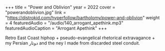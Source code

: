 +++
title = "Power and Oblivion"
year = 2022
cover = "powerandoblivion.jpg"
link = "https://distrokid.com/hyperfollow/bartholomy/power-and-oblivion"
weight = 4
featuredAudio = "/audio/140_arrogant_apethink.mp3"
featuredAudioCaption = "Arrogant Apethink"
+++

Retro East Coast hiphop + pseudo-evangelical rhetorical extravagance + my Persian دوتار and the ney I made from discarded steel conduit.
